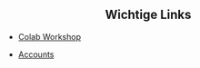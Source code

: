 ## <div align="center">Wichtige Links</div>

- [Colab Workshop](https://colab.research.google.com/drive/1nEuW-Dch1_5eZXJoafAwtFeDss3lB4D-?usp=sharing)

- [Accounts](https://docs.google.com/document/d/1EYDdLZ_-GdCuODoDOSdpKLXI8OhUywq6MF6f4Zs-xiQ/edit?usp=sharing)